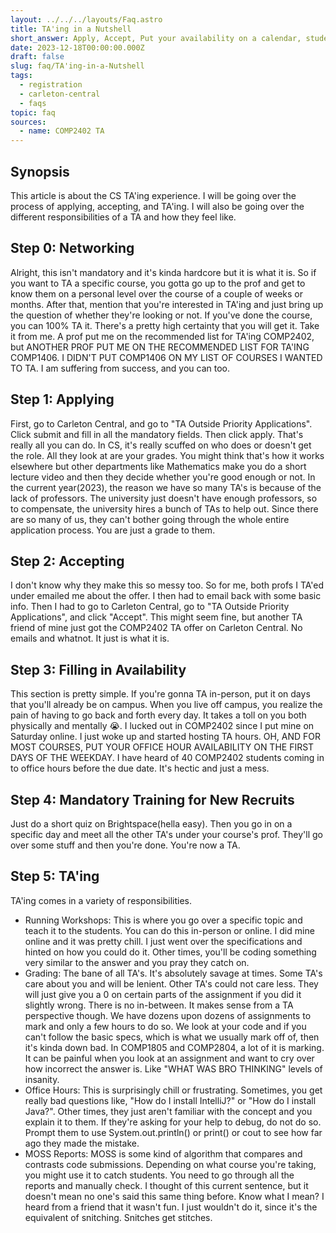 ```yaml
---
layout: ../../../layouts/Faq.astro
title: TA'ing in a Nutshell
short_answer: Apply, Accept, Put your availability on a calendar, students ask you questions, and you answer them.
date: 2023-12-18T00:00:00.000Z
draft: false
slug: faq/TA'ing-in-a-Nutshell
tags:
  - registration
  - carleton-central
  - faqs
topic: faq
sources:
  - name: COMP2402 TA
---
```


## Synopsis

This article is about the CS TA'ing experience. I will be going over the process of applying, accepting, and TA'ing. I will also be going over the different responsibilities of a TA and how they feel like.

## Step 0: Networking

Alright, this isn't mandatory and it's kinda hardcore but it is what it is. So if you want to TA a specific course, you gotta go up to the prof and get to know them on a personal level over the course of a couple of weeks or months. After that, mention that you're interested in TA'ing and just bring up the question of whether they're looking or not. If you've done the course, you can 100% TA it. There's a pretty high certainty that you will get it. Take it from me. A prof put me on the recommended list for TA'ing COMP2402, but ANOTHER PROF PUT ME ON THE RECOMMENDED LIST FOR TA'ING COMP1406. I DIDN'T PUT COMP1406 ON MY LIST OF COURSES I WANTED TO TA. I am suffering from success, and you can too.

## Step 1: Applying

First, go to Carleton Central, and go to "TA Outside Priority Applications". Click submit and fill in all the mandatory fields. Then click apply. That's really all you can do. In CS, it's really scuffed on who does or doesn't get the role. All they look at are your grades. You might think that's how it works elsewhere but other departments like Mathematics make you do a short lecture video and then they decide whether you're good enough or not. In the current year(2023), the reason we have so many TA's is because of the lack of professors. The university just doesn't have enough professors, so to compensate, the university hires a bunch of TAs to help out. Since there are so many of us, they can't bother going through the whole entire application process. You are just a grade to them.

## Step 2: Accepting

I don't know why they make this so messy too. So for me, both profs I TA'ed under emailed me about the offer. I then had to email back with some basic info. Then I had to go to Carleton Central, go to "TA Outside Priority Applications", and click "Accept". This might seem fine, but another TA friend of mine just got the COMP2402 TA offer on Carleton Central. No emails and whatnot. It just is what it is.

## Step 3: Filling in Availability

This section is pretty simple. If you're gonna TA in-person, put it on days that you'll already be on campus. When you live off campus, you realize the pain of having to go back and forth every day. It takes a toll on you both physically and mentally 😭. I lucked out in COMP2402 since I put mine on Saturday online. I just woke up and started hosting TA hours. OH, AND FOR MOST COURSES, PUT YOUR OFFICE HOUR AVAILABILITY ON THE FIRST DAYS OF THE WEEKDAY. I have heard of 40 COMP2402 students coming in to office hours before the due date. It's hectic and just a mess.

## Step 4: Mandatory Training for New Recruits

Just do a short quiz on Brightspace(hella easy). Then you go in on a specific day and meet all the other TA's under your course's prof. They'll go over some stuff and then you're done. You're now a TA.

## Step 5: TA'ing

TA'ing comes in a variety of responsibilities.

- Running Workshops: This is where you go over a specific topic and teach it to the students. You can do this in-person or online. I did mine online and it was pretty chill. I just went over the specifications and hinted on how you could do it. Other times, you'll be coding something very similar to the answer and you pray they catch on.
- Grading: The bane of all TA's. It's absolutely savage at times. Some TA's care about you and will be lenient. Other TA's could not care less. They will just give you a 0 on certain parts of the assignment if you did it slightly wrong. There is no in-between. It makes sense from a TA perspective though. We have dozens upon dozens of assignments to mark and only a few hours to do so. We look at your code and if you can't follow the basic specs, which is what we usually mark off of, then it's kinda down bad. In COMP1805 and COMP2804, a lot of it is marking. It can be painful when you look at an assignment and want to cry over how incorrect the answer is. Like "WHAT WAS BRO THINKING" levels of insanity.
- Office Hours: This is surprisingly chill or frustrating. Sometimes, you get really bad questions like, "How do I install IntelliJ?" or "How do I install Java?". Other times, they just aren't familiar with the concept and you explain it to them. If they're asking for your help to debug, do not do so. Prompt them to use System.out.println() or print() or cout to see how far ago they made the mistake.
- MOSS Reports: MOSS is some kind of algorithm that compares and contrasts code submissions. Depending on what course you're taking, you might use it to catch students. You need to go through all the reports and manually check. I thought of this current sentence, but it doesn't mean no one's said this same thing before. Know what I mean? I heard from a friend that it wasn't fun. I just wouldn't do it, since it's the equivalent of snitching. Snitches get stitches.

